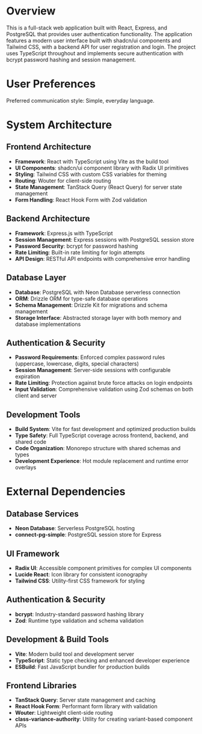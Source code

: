 # Overview

This is a full-stack web application built with React, Express, and PostgreSQL that provides user authentication functionality. The application features a modern user interface built with shadcn/ui components and Tailwind CSS, with a backend API for user registration and login. The project uses TypeScript throughout and implements secure authentication with bcrypt password hashing and session management.

# User Preferences

Preferred communication style: Simple, everyday language.

# System Architecture

## Frontend Architecture
- **Framework**: React with TypeScript using Vite as the build tool
- **UI Components**: shadcn/ui component library with Radix UI primitives
- **Styling**: Tailwind CSS with custom CSS variables for theming
- **Routing**: Wouter for client-side routing
- **State Management**: TanStack Query (React Query) for server state management
- **Form Handling**: React Hook Form with Zod validation

## Backend Architecture
- **Framework**: Express.js with TypeScript
- **Session Management**: Express sessions with PostgreSQL session store
- **Password Security**: bcrypt for password hashing
- **Rate Limiting**: Built-in rate limiting for login attempts
- **API Design**: RESTful API endpoints with comprehensive error handling

## Database Layer
- **Database**: PostgreSQL with Neon Database serverless connection
- **ORM**: Drizzle ORM for type-safe database operations
- **Schema Management**: Drizzle Kit for migrations and schema management
- **Storage Interface**: Abstracted storage layer with both memory and database implementations

## Authentication & Security
- **Password Requirements**: Enforced complex password rules (uppercase, lowercase, digits, special characters)
- **Session Management**: Server-side sessions with configurable expiration
- **Rate Limiting**: Protection against brute force attacks on login endpoints
- **Input Validation**: Comprehensive validation using Zod schemas on both client and server

## Development Tools
- **Build System**: Vite for fast development and optimized production builds
- **Type Safety**: Full TypeScript coverage across frontend, backend, and shared code
- **Code Organization**: Monorepo structure with shared schemas and types
- **Development Experience**: Hot module replacement and runtime error overlays

# External Dependencies

## Database Services
- **Neon Database**: Serverless PostgreSQL hosting
- **connect-pg-simple**: PostgreSQL session store for Express

## UI Framework
- **Radix UI**: Accessible component primitives for complex UI components
- **Lucide React**: Icon library for consistent iconography
- **Tailwind CSS**: Utility-first CSS framework for styling

## Authentication & Security
- **bcrypt**: Industry-standard password hashing library
- **Zod**: Runtime type validation and schema validation

## Development & Build Tools
- **Vite**: Modern build tool and development server
- **TypeScript**: Static type checking and enhanced developer experience
- **ESBuild**: Fast JavaScript bundler for production builds

## Frontend Libraries
- **TanStack Query**: Server state management and caching
- **React Hook Form**: Performant form library with validation
- **Wouter**: Lightweight client-side routing
- **class-variance-authority**: Utility for creating variant-based component APIs